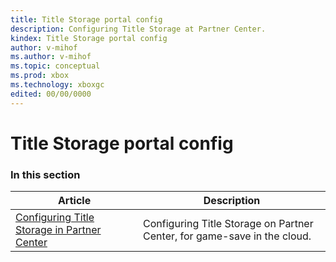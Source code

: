 ```yaml
---
title: Title Storage portal config
description: Configuring Title Storage at Partner Center.
kindex: Title Storage portal config
author: v-mihof
ms.author: v-mihof
ms.topic: conceptual
ms.prod: xbox
ms.technology: xboxgc
edited: 00/00/0000
---
```

# Title Storage portal config

### In this section

| Article | Description |
|---------|-------------|
| [Configuring Title Storage in Partner Center](live-title-storage-portal-config.md) |  Configuring Title Storage on Partner Center, for game-save in the cloud. |

<!-- {% jumppage its %} -->
